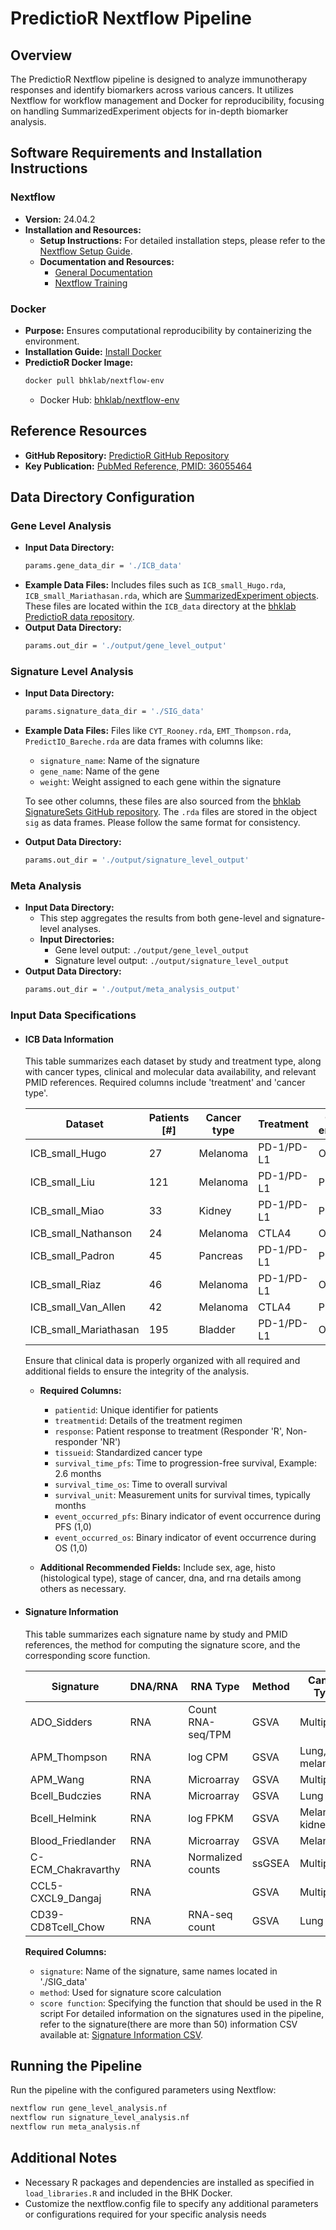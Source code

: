 # PredictioR Nextflow Pipeline

## Overview
The PredictioR Nextflow pipeline is designed to analyze immunotherapy responses and identify biomarkers across various cancers. It utilizes Nextflow for workflow management and Docker for reproducibility, focusing on handling SummarizedExperiment objects for in-depth biomarker analysis.

## Software Requirements and Installation Instructions

### Nextflow
- **Version:** 24.04.2
- **Installation and Resources:**
  - **Setup Instructions:** For detailed installation steps, please refer to the [Nextflow Setup Guide](https://www.nextflow.io/docs/latest/install.html).
  - **Documentation and Resources:**
    - [General Documentation](https://www.nextflow.io/docs/latest/index.html)
    - [Nextflow Training](https://training.nextflow.io)

### Docker
- **Purpose:** Ensures computational reproducibility by containerizing the environment.
- **Installation Guide:** [Install Docker](https://docs.docker.com/get-docker/)
- **PredictioR Docker Image:**
  ```bash
  docker pull bhklab/nextflow-env
  ```
  - Docker Hub: [bhklab/nextflow-env](https://hub.docker.com/r/bhklab/nextflow-env)

## Reference Resources
- **GitHub Repository:** [PredictioR GitHub Repository](https://github.com/bhklab/PredictioR)
- **Key Publication:** [PubMed Reference, PMID: 36055464](https://pubmed.ncbi.nlm.nih.gov/36055464/)

## Data Directory Configuration

### Gene Level Analysis
- **Input Data Directory:**
  ```bash
  params.gene_data_dir = './ICB_data'
  ```
- **Example Data Files:** Includes files such as `ICB_small_Hugo.rda`, `ICB_small_Mariathasan.rda`, which are [SummarizedExperiment objects](https://bioconductor.org/packages/devel/bioc/vignettes/SummarizedExperiment/inst/doc/SummarizedExperiment.html). These files are located within the `ICB_data` directory at the [bhklab PredictioR data repository](https://github.com/bhklab/PredictioR/tree/main/data).
- **Output Data Directory:**
  ```bash
  params.out_dir = './output/gene_level_output'
  ```

### Signature Level Analysis
- **Input Data Directory:**
  ```bash
  params.signature_data_dir = './SIG_data'
  ```
- **Example Data Files:** Files like `CYT_Rooney.rda`, `EMT_Thompson.rda`, `PredictIO_Bareche.rda` are data frames with columns like:
  - `signature_name`: Name of the signature
  - `gene_name`: Name of the gene
  - `weight`: Weight assigned to each gene within the signature
  
  To see other columns, these files are also sourced from the [bhklab SignatureSets GitHub repository](https://github.com/bhklab/SignatureSets).
  The `.rda` files are stored in the object `sig` as data frames. Please follow the same format for consistency.
  
- **Output Data Directory:**
  ```bash
  params.out_dir = './output/signature_level_output'
  ```

### Meta Analysis
- **Input Data Directory:** 
  - This step aggregates the results from both gene-level and signature-level analyses.
  - **Input Directories:** 
    - Gene level output: `./output/gene_level_output`
    - Signature level output: `./output/signature_level_output`
- **Output Data Directory:**
  ```bash
  params.out_dir = './output/meta_analysis_output'
  ```

### Input Data Specifications
- #### ICB Data Information

  This table summarizes each dataset by study and treatment type, along with cancer types, clinical and molecular data availability, and relevant PMID 
  references. Required columns include 'treatment' and 'cancer type'.
    
  | Dataset                | Patients [#] | Cancer type | Treatment                   | Clinical endpoints | Molecular data | PMID      |
  |------------------------|--------------|-------------|-----------------------------|--------------------|----------------|-----------|
  | ICB_small_Hugo         | 27           | Melanoma    | PD-1/PD-L1                  | OS                 | RNA            | 26997480  |
  | ICB_small_Liu          | 121          | Melanoma    | PD-1/PD-L1                  | PFS/OS             | RNA/DNA        | 31792460  |
  | ICB_small_Miao         | 33           | Kidney      | PD-1/PD-L1                  | PFS/OS             | RNA/DNA        | 29301960  |
  | ICB_small_Nathanson    | 24           | Melanoma    | CTLA4                       | OS                 | RNA/DNA        | 27956380  |
  | ICB_small_Padron       | 45           | Pancreas    | PD-1/PD-L1                  | PFS/OS             | RNA            | 35662283  |
  | ICB_small_Riaz         | 46           | Melanoma    | PD-1/PD-L1                  | OS                 | RNA/DNA        | 29033130  |
  | ICB_small_Van_Allen    | 42           | Melanoma    | CTLA4                       | PFS/OS             | RNA/DNA        | 26359337  |
  | ICB_small_Mariathasan  | 195          | Bladder     | PD-1/PD-L1                  | OS                 | RNA/DNA        | 29443960  |

  
  
  Ensure that clinical data is properly organized with all required and additional fields to ensure the integrity of the analysis.
  
  - **Required Columns:**
    - `patientid`: Unique identifier for patients
    - `treatmentid`: Details of the treatment regimen
    - `response`: Patient response to treatment (Responder 'R', Non-responder 'NR')
    - `tissueid`: Standardized cancer type
    - `survival_time_pfs`: Time to progression-free survival, Example: 2.6 months
    - `survival_time_os`: Time to overall survival
    - `survival_unit`: Measurement units for survival times, typically months
    - `event_occurred_pfs`: Binary indicator of event occurrence during PFS (1,0)
    - `event_occurred_os`: Binary indicator of event occurrence during OS (1,0)
   
  - **Additional Recommended Fields:**
    Include sex, age, histo (histological type), stage of cancer, dna, and rna details among others as necessary.
  

- #### Signature Information

  This table summarizes each signature name by study and PMID references, the method for computing the signature score, and the corresponding score 
  function.
  
  | Signature            | DNA/RNA | RNA Type           | Method | Cancer Type         | Score Function | PMID      |
  |----------------------|---------|--------------------|--------|---------------------|----------------|-----------|
  | ADO_Sidders          | RNA     | Count RNA-seq/TPM  | GSVA   | Multiple            | geneSigGSVA    | 31953314  |
  | APM_Thompson         | RNA     | log CPM            | GSVA   | Lung, melanoma      | geneSigGSVA    | 33028693  |
  | APM_Wang             | RNA     | Microarray         | GSVA   | Multiple            | geneSigGSVA    | 31767055  |
  | Bcell_Budczies       | RNA     | Microarray         | GSVA   | Lung                | geneSigGSVA    | 33520406  |
  | Bcell_Helmink        | RNA     | log FPKM           | GSVA   | Melanoma, kidney    | geneSigGSVA    | 31942075  |
  | Blood_Friedlander    | RNA     | Microarray         | GSVA   | Melanoma            | geneSigGSVA    | 28807052  |
  | C-ECM_Chakravarthy   | RNA     | Normalized counts  | ssGSEA | Multiple            | geneSigssGSEA  | 30410077  |
  | CCL5-CXCL9_Dangaj    | RNA     |                    | GSVA   | Multiple            | geneSigGSVA    | 31185212  |
  | CD39-CD8Tcell_Chow   | RNA     | RNA-seq count      | GSVA   | Lung                | geneSigGSVA    | 36574773  |


  **Required Columns:**
  - `signature`: Name of the signature, same names located in './SIG_data'
  - `method`: Used for signature score calculation
  - `score function`: Specifying the function that should be used in the R script
  For detailed information on the signatures used in the pipeline, refer to the signature(there are more than 50) information CSV available at: [Signature Information CSV](https://github.com/bhklab/SignatureSets/tree/main/data-raw). 

## Running the Pipeline
Run the pipeline with the configured parameters using Nextflow:
```bash
nextflow run gene_level_analysis.nf
nextflow run signature_level_analysis.nf
nextflow run meta_analysis.nf
```

## Additional Notes
- Necessary R packages and dependencies are installed as specified in `load_libraries.R` and included in the BHK Docker.
- Customize the nextflow.config file to specify any additional parameters or configurations required for your specific analysis needs
